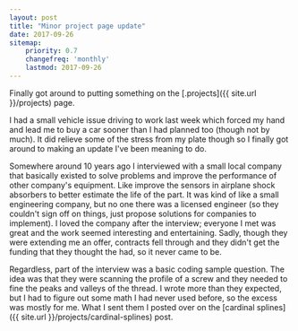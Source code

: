 ```yaml
---
layout: post
title: "Minor project page update"
date: 2017-09-26
sitemap:
    priority: 0.7
    changefreq: 'monthly'
    lastmod: 2017-09-26
---
```


Finally got around to putting something on the [.projects]({{ site.url }}/projects) page.

I had a small vehicle issue driving to work last week which forced my hand and lead me to buy a car sooner than I had 
planned too (though not by much).  It did relieve some of the stress from my plate though so I finally got around to
making an update I've been meaning to do.

Somewhere around 10 years ago I interviewed with a small local company that basically existed to solve problems and 
improve the performance of other company's equipment.  Like improve the sensors in airplane shock absorbers to better
estimate the life of the part.  It was kind of like a small engineering company, but no one there was a licensed engineer 
(so they couldn't sign off on things, just propose solutions for companies to implement).  I loved the company after
the interview; everyone I met was great and the work seemed interesting and entertaining.  Sadly, though they were
extending me an offer, contracts fell through and they didn't get the funding that they thought the had, so it never
came to be.

Regardless, part of the interview was a basic coding sample question.  The idea was that they were scanning the profile
of a screw and they needed to fine the peaks and valleys of the thread.  I wrote more than they expected, but I had to figure out some math I had never used before, so the excess was mostly for me.   What I sent them I posted over on the [cardinal splines]({{ site.url }}/projects/cardinal-splines) post.
